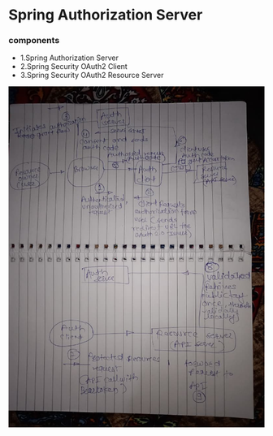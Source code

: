 # Spring Authorization Server

### components
- 1.Spring Authorization Server 
- 2.Spring Security OAuth2 Client
- 3.Spring Security OAuth2 Resource Server


![OAuth2 Flow](oauth2-flow.jpeg)